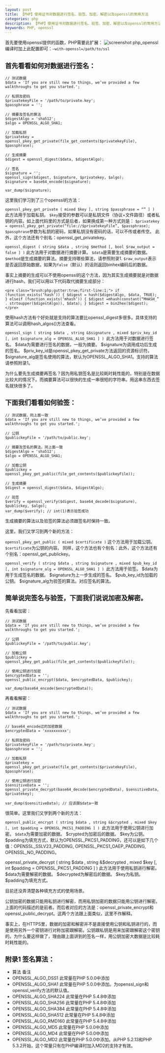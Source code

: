 ```yaml
---
layout: post
title: 【PHP】使用证书对数据进行签名、验签、加密、解密以及openssl的常用方法
categories: php
description: 【PHP】使用证书对数据进行签名、验签、加密、解密以及openssl的常用方法
keywords: PHP, openssl
---
```


首先要使用openssl提供的函数，PHP需要此扩展：
![screenshot php_openssl](https://hufangfang1.github.io/assets/images/screenshots/php_openssl.png)
编译时加上此配置即可：`–with-openssl=/path/to/ssl`

## 首先看看如何对数据进行签名：

```
// 测试数据
$data = 'If you are still new to things, we’ve provided a few walkthroughs to get you started.';
 
// 私钥及密码
$privatekeyFile = '/path/to/private.key';
$passphrase = '';
 
// 摘要及签名的算法
$digestAlgo = 'sha512';
$algo = OPENSSL_ALGO_SHA1;
 
// 加载私钥
$privatekey = openssl_pkey_get_private(file_get_contents($privatekeyFile), $passphrase);
 
// 生成摘要
$digest = openssl_digest($data, $digestAlgo);
 
// 签名
$signature = '';
openssl_sign($digest, $signature, $privatekey, $algo);
$signature = base64_encode($signature);
 
var_dump($signature);
```
这里我们学习到了三个openssl的方法：

`openssl_pkey_get_private ( mixed $key [, string $passphrase = “” ] )` 此方法用于加载私钥。
`$key`接受的参数可以是私钥文件（协议+文件路径）或者私钥的内容。如上面代码里的方式是后者，如果换成第一种方式则是：
`$privatekey = openssl_pkey_get_private(“file://$privatekeyFile”, $passphrase);`
`$passphrase`参数为私钥的密码，如果私钥没有密码的话，可以不传或者传空。 此外，这个方法还有个别名：openssl_get_privatekey。

`openssl_digest ( string $data , string $method [, bool $raw_output = false ] )` 此方法用于对数据进行摘要计算。
`$data`是需要生成摘要的数据。
`$method`是生成摘要的算法。摘要支持哪些算法，请参照附录1.
`$raw_output`表示是否返回原始数据，如果为`false`（默认）的话则返回binhex编码后的数据。

事实上摘要的生成可以不使用openssl的这个方法，因为其实生成摘要就是对数据进行hash，我们可以用以下代码取代摘要生成部分：
``` 
<pre class="brush:php;gutter:true;first-line:1;"> if (function_exists(‘hash’)) { $digest = hash($digestAlgo, $data, TRUE); } elseif (function_exists(‘mhash’)) { $digest =mhash(constant(“MHASH_” . strtoupper($digestAlgo)), $data); } $digest = bin2hex($digest); </pre> 
```
使用hash方法有个好处就是支持的算法要比openssl_digest多很多。具体支持的算法可以调用hash_algos()方法查看。

`openssl_sign ( string $data , string &$signature , mixed $priv_key_id [, int $signature_alg = OPENSSL_ALGO_SHA1 ] ) `此方法用于对数据进行签名。 $data为需要进行签名的数据，一般为摘要。 $signature为调用成功后生成的签名。 $priv_key_id是openssl_pkey_get_private方法返回的资源标识符。 $signature_alg是签名使用的算法，默认为OPENSSL_ALGO_SHA1。支持的算法请参照附录1。

为什么要先生成摘要再签名？因为用私钥签名是比较耗时耗性能的，特别是在数据比较大的情况下。而摘要算法可以很快的生成一串很短的字符串。用这串东西去签名就快很多了。

## 下面我们看看如何验签：

```
// 测试数据，同上面一致
$data = 'If you are still new to things, we’ve provided a few walkthroughs to get you started.';
 
// 公钥
$publickeyFile = '/path/to/public.key';
 
// 摘要及签名的算法，同上面一致
$digestAlgo = 'sha512';
$algo = OPENSSL_ALGO_SHA1;
 
// 加载公钥
$publickey = openssl_pkey_get_public(file_get_contents($publickeyFile));
 
// 生成摘要
$digest = openssl_digest($data, $digestAlgo);
 
// 验签
$verify = openssl_verify($digest, base64_decode($signature), $publickey, $algo);
var_dump($verify); // int(1)表示验签成功
```
生成摘要的算法以及验签的算法必须跟签名时保持一致。

这里，我们又学习到两个新的方法：

`openssl_pkey_get_public ( mixed $certificate )` 这个方法用于加载公钥。
`$certificate`为公钥的内容。 同样，这个方法也有个别名：此外，这个方法还有个别名：openssl_get_publickey。

`openssl_verify ( string $data , string $signature , mixed $pub_key_id [, int $signature_alg = OPENSSL_ALGO_SHA1 ] ) `此方法用于验签。 $data为用于生成签名的数据。 $signature为上一步生成的签名。 $pub_key_id为加载的公钥。 $signature_alg为验签的算法。对应签名的算法。

## 简单说完签名与验签，下面我们说说加密及解密。

先看看加密：
```
// 测试数据
$data = 'If you are still new to things, we’ve provided a few walkthroughs to get you started.';
 
// 公钥
$publickeyFile = '/path/to/public.key';
 
// 加载公钥
$publickey = openssl_pkey_get_public(file_get_contents($publickeyFile));
 
// 使用公钥进行加密
$encryptedData = '';
openssl_public_encrypt($data, $encryptedData, $publickey);
 
var_dump(base64_encode($encryptedData));
```
再看看解密：
```
// 测试数据
$data = 'If you are still new to things, we’ve provided a few walkthroughs to get you started.';
 
// base64_encode过的加密数据
$encryptedData = 'xxxxxxxxxx';
 
// 私钥及密码
$privatekeyFile = '/path/to/private.key';
$passphrase = '';
 
// 加载私钥
$privatekey = openssl_pkey_get_private(file_get_contents($privatekeyFile), $passphrase);
 
// 使用公钥进行加密
$sensitiveData = '';
openssl_private_decrypt(base64_decode($encryptedData), $sensitiveData, $privatekey);
 
var_dump($sensitiveData); // 应该跟$data一致
```
很简单。这里我们又学到两个新的方法：

`openssl_public_encrypt ( string $data , string &$crypted , mixed $key [, int $padding = OPENSSL_PKCS1_PADDING ] ) `此方法用于使用公钥进行加密。
`$data`为需要加密的数据。
$crypted为加密后的数据。
$key为公钥。
$padding为填充方式，默认为OPENSSL_PKCS1_PADDING，还可以是如下几个值：OPENSSL_SSLV23_PADDING, OPENSSL_PKCS1_OAEP_PADDING, OPENSSL_NO_PADDING。

openssl_private_decrypt ( string $data , string &$decrypted , mixed $key [, int $padding = OPENSSL_PKCS1_PADDING ] ) 此方法用于使用私钥进行解密。
$data为需要解密的数据。
$decrypted为解密后的数据。
$key为私钥。
$padding为填充方式。

目前还没弄清楚各种填充方式的使用场景。

公钥加密的数据只能用私钥进行解密，而用私钥加密的数据只能用公钥进行解密。上面的代码描述的是前者。而后者对应的方法是：openssl_private_encrypt和openssl_public_decrypt。这两个方法跟上面类似，这里不作解释。

事实上，在HTTPS里，数据的加密和解密并不是直接使用公钥和私钥进行的，而是使用另外一个密钥进行对称加密跟解密。公钥跟私钥是用来加密跟解密这个密钥的。为什么要这样做了，理由跟上面讲到的签名一样，用公钥加密大数据是比较耗时耗性能的。

## 附录1 签名算法：

* 算法	                   备注
* OPENSSL_ALGO_DSS1	此常量在PHP 5.0.0中添加
* OPENSSL_ALGO_SHA1	此常量在PHP 5.0.0中添加。为openssl_sign和openssl_verify方法的默认值。
* OPENSSL_ALGO_SHA224	此常量在PHP 5.4.8中添加
* OPENSSL_ALGO_SHA256	此常量在PHP 5.4.8中添加
* OPENSSL_ALGO_SHA384	此常量在PHP 5.4.8中添加
* OPENSSL_ALGO_SHA512	此常量在PHP 5.4.8中添加
* OPENSSL_ALGO_RMD160	此常量在PHP 5.4.8中添加
* OPENSSL_ALGO_MD5	此常量在PHP 5.0.0中添加
* OPENSSL_ALGO_MD4	此常量在PHP 5.0.0中添加
* OPENSSL_ALGO_MD2	此常量在PHP 5.0.0中添加。从PHP 5.2.13和PHP 5.3.2开始，这个常量只有在PHP编译时加入MD2的支持才有效。



